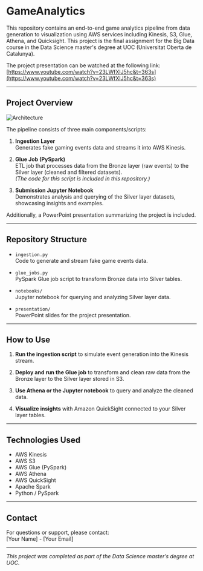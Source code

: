 # GameAnalytics

This repository contains an end-to-end game analytics pipeline from data generation to visualization using AWS services including Kinesis, S3, Glue, Athena, and Quicksight. This project is the final assignment for the Big Data course in the Data Science master's degree at UOC (Universitat Oberta de Catalunya).

The project presentation can be watched at the following link:  
[https://www.youtube.com/watch?v=23LWfXlJ5hc&t=363s](https://www.youtube.com/watch?v=23LWfXlJ5hc&t=363s)

---

## Project Overview

![Architecture](docs/arquitectura.png)

The pipeline consists of three main components/scripts:

1. **Ingestion Layer**  
   Generates fake gaming events data and streams it into AWS Kinesis.

2. **Glue Job (PySpark)**  
   ETL job that processes data from the Bronze layer (raw events) to the Silver layer (cleaned and filtered datasets).  
   *(The code for this script is included in this repository.)*

3. **Submission Jupyter Notebook**  
   Demonstrates analysis and querying of the Silver layer datasets, showcasing insights and examples.

Additionally, a PowerPoint presentation summarizing the project is included.

---

## Repository Structure

- `ingestion.py`  
  Code to generate and stream fake game events data.

- `glue_jobs.py`  
  PySpark Glue job script to transform Bronze data into Silver tables.

- `notebooks/`  
  Jupyter notebook for querying and analyzing Silver layer data.

- `presentation/`  
  PowerPoint slides for the project presentation.

---

## How to Use

1. **Run the ingestion script** to simulate event generation into the Kinesis stream.

2. **Deploy and run the Glue job** to transform and clean raw data from the Bronze layer to the Silver layer stored in S3.

3. **Use Athena or the Jupyter notebook** to query and analyze the cleaned data.

4. **Visualize insights** with Amazon QuickSight connected to your Silver layer tables.

---

## Technologies Used

- AWS Kinesis  
- AWS S3  
- AWS Glue (PySpark)  
- AWS Athena  
- AWS QuickSight  
- Apache Spark  
- Python / PySpark  

---

## Contact

For questions or support, please contact:  
[Your Name] - [Your Email]

---

*This project was completed as part of the Data Science master’s degree at UOC.*




